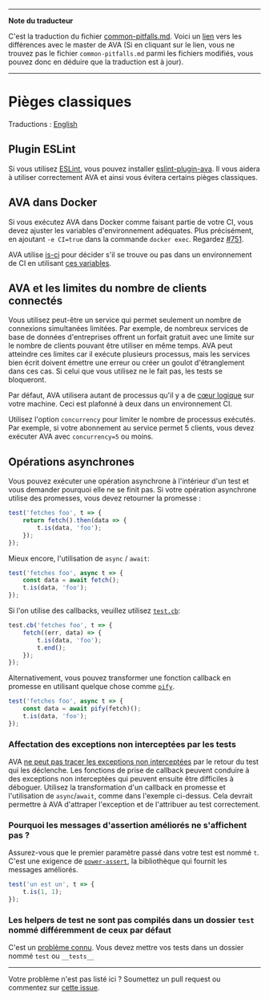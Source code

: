 ___
**Note du traducteur**

C'est la traduction du fichier [common-pitfalls.md](https://github.com/avajs/ava/blob/master/docs/common-pitfalls.md). Voici un [lien](https://github.com/avajs/ava/compare/fe7a8a1c8c3b3bfe8271d9506f72eda139be99d3...master#diff-7eb46230db3eba276054b9adbc6c82ca) vers les différences avec le master de AVA (Si en cliquant sur le lien, vous ne trouvez pas le fichier `common-pitfalls.md` parmi les fichiers modifiés, vous pouvez donc en déduire que la traduction est à jour).
___
# Pièges classiques

Traductions : [English](https://github.com/avajs/ava/blob/master/docs/common-pitfalls.md)

## Plugin ESLint

Si vous utilisez [ESLint](http://eslint.org/), vous pouvez installer [eslint-plugin-ava](https://github.com/avajs/eslint-plugin-ava). Il vous aidera à utiliser correctement AVA et ainsi vous évitera certains pièges classiques.

## AVA dans Docker

Si vous exécutez AVA dans Docker comme faisant partie de votre CI, vous devez ajuster les variables d'environnement adéquates. Plus précisément, en ajoutant `-e CI=true` dans la commande `docker exec`. Regardez [#751](https://github.com/avajs/ava/issues/751).

AVA utilise [is-ci](https://github.com/watson/is-ci) pour décider s'il se trouve ou pas dans un environnement de CI en utilisant [ces variables](https://github.com/watson/ci-info/blob/master/index.js).

## AVA et les limites du nombre de clients connectés

Vous utilisez peut-être un service qui permet seulement un nombre de connexions simultanées limitées. Par exemple, de nombreux services de base de données d'entreprises offrent un forfait gratuit avec une limite sur le nombre de clients pouvant être utiliser en même temps. AVA peut atteindre ces limites car il exécute plusieurs processus, mais les services bien écrit doivent émettre une erreur ou créer un goulot d'étranglement dans ces cas. Si celui que vous utilisez ne le fait pas, les tests se bloqueront.

Par défaut, AVA utilisera autant de processus qu'il y a de [cœur logique](https://superuser.com/questions/1105654/logical-vs-physical-cpu-performance) sur votre machine. Ceci est plafonné à deux dans un environnement CI.

Utilisez l'option `concurrency` pour limiter le nombre de processus exécutés. Par exemple, si votre abonnement au service permet 5 clients, vous devez exécuter AVA avec `concurrency=5` ou moins.

## Opérations asynchrones

Vous pouvez exécuter une opération asynchrone à l'intérieur d'un test et vous demander pourquoi elle ne se finit pas. Si votre opération asynchrone utilise des promesses, vous devez retourner la promesse :

```js
test('fetches foo', t => {
	return fetch().then(data => {
		t.is(data, 'foo');
	});
});
```

Mieux encore, l'utilisation de `async` / `await`:

```js
test('fetches foo', async t => {
	const data = await fetch();
	t.is(data, 'foo');
});
```

Si l'on utilise des callbacks, veuillez utilisez [`test.cb`](https://github.com/avajs/ava#callback-support):

```js
test.cb('fetches foo', t => {
	fetch((err, data) => {
		t.is(data, 'foo');
		t.end();
	});
});
```

Alternativement, vous pouvez transformer une fonction callback en promesse en utilisant quelque chose comme [`pify`](https://github.com/sindresorhus/pify).

```js
test('fetches foo', async t => {
	const data = await pify(fetch)();
	t.is(data, 'foo');
});
```

### Affectation des exceptions non interceptées par les tests

AVA [ne peut pas tracer les exceptions non interceptées](https://github.com/avajs/ava/issues/214) par le retour du test qui les déclenche. Les fonctions de prise de callback peuvent conduire à des exceptions non interceptées qui peuvent ensuite être difficiles à déboguer. Utilisez la transformation d'un callback en promesse et l'utilisation de `async`/`await`, comme dans l'exemple ci-dessus. Cela devrait permettre à AVA d'attraper l'exception et de l'attribuer au test correctement.

### Pourquoi les messages d'assertion améliorés ne s'affichent pas ?

Assurez-vous que le premier paramètre passé dans votre test est nommé `t`. C'est une exigence de [`power-assert`](https://github.com/power-assert-js/power-assert), la bibliothèque qui fournit les messages améliorés.

```js
test('un est un', t => {
	t.is(1, 1);
});
```

### Les helpers de test ne sont pas compilés dans un dossier `test` nommé différemment de ceux par défaut

C'est un [problème connu](https://github.com/avajs/ava/issues/1319). Vous devez mettre vos tests dans un dossier nommé `test` ou `__tests__`

---

Votre problème n'est pas listé ici ? Soumettez un pull request ou commentez sur [cette issue](https://github.com/avajs/ava/issues/404).
